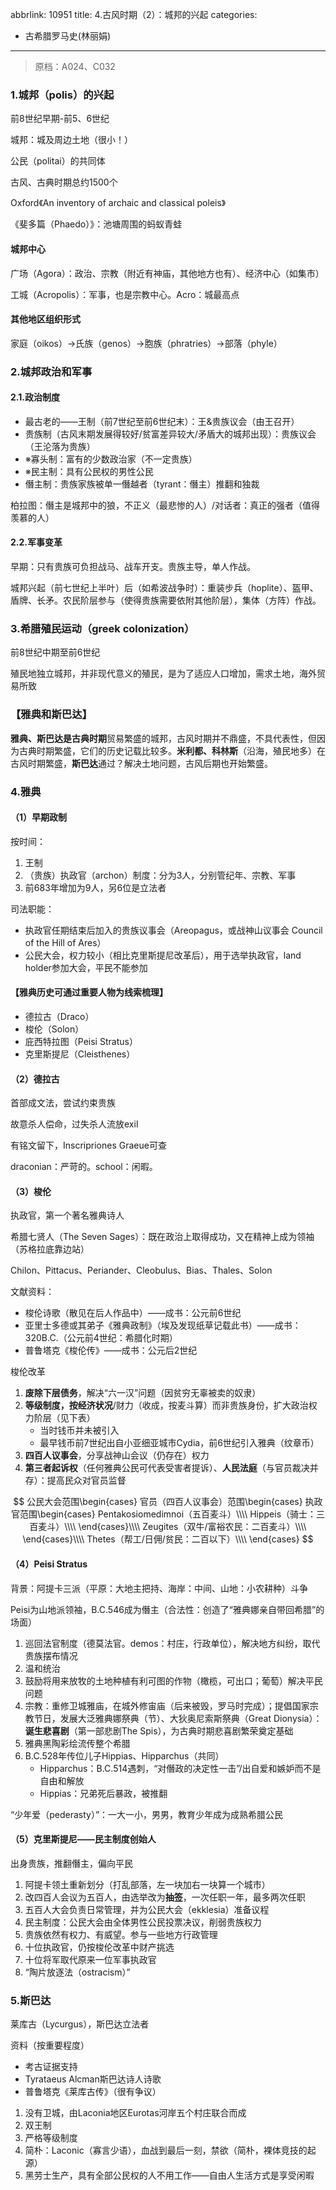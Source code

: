 abbrlink: 10951
title: 4.古风时期（2）：城邦的兴起
categories:
  - 古希腊罗马史(林丽娟)
---
> 原档：A024、C032

### 1.城邦（polis）的兴起

前8世纪早期-前5、6世纪

城邦：城及周边土地（很小！）

公民（politai）的共同体

古风、古典时期总约1500个

Oxford《An inventory of archaic and classical poleis》

《斐多篇（Phaedo）》：池塘周围的蚂蚁青蛙

#### 城邦中心

广场（Agora）：政治、宗教（附近有神庙，其他地方也有）、经济中心（如集市）

工城（Acropolis）：军事，也是宗教中心。Acro：城最高点

#### 其他地区组织形式

家庭（oikos）→氏族（genos）→胞族（phratries）→部落（phyle）

### 2.城邦政治和军事

#### 2.1.政治制度

- 最古老的——王制（前7世纪至前6世纪末）：王&贵族议会（由王召开）
- 贵族制（古风末期发展得较好/贫富差异较大/矛盾大的城邦出现）：贵族议会（王沦落为贵族）
- ※寡头制：富有的少数政治家（不一定贵族）
- ※民主制：具有公民权的男性公民
- 僭主制：贵族家族被单一僭越者（tyrant：僭主）推翻和独裁

柏拉图：僭主是城邦中的狼，不正义（最悲惨的人）/对话者：真正的强者（值得羡慕的人）

#### 2.2.军事变革

早期：只有贵族可负担战马、战车开支。贵族主导，单人作战。

城邦兴起（前七世纪上半叶）后（如希波战争时）：重装步兵（hoplite）、盔甲、盾牌、长矛。农民阶层参与（使得贵族需要依附其他阶层），集体（方阵）作战。

### 3.希腊殖民运动（greek colonization）

前8世纪中期至前6世纪

殖民地独立城邦，并非现代意义的殖民，是为了适应人口增加，需求土地，海外贸易所致

### 【雅典和斯巴达】

**雅典、斯巴达是古典时期**贸易繁盛的城邦，古风时期并不鼎盛，不具代表性，但因为古典时期繁盛，它们的历史记载比较多。**米利都、科林斯**（沿海，殖民地多）在古风时期繁盛，**斯巴达**通过？解决土地问题，古风后期也开始繁盛。

### 4.雅典

#### （1）早期政制

按时间：

1. 王制
2. （贵族）执政官（archon）制度：分为3人，分别管纪年、宗教、军事
3. 前683年增加为9人，另6位是立法者

司法职能：

- 执政官任期结束后加入的贵族议事会（Areopagus，或战神山议事会 Council of the Hill of Ares）
- 公民大会，权力较小（相比克里斯提尼改革后），用于选举执政官，land holder参加大会，平民不能参加

#### 【雅典历史可通过重要人物为线索梳理】

- 德拉古（Draco）
- 梭伦（Solon）
- 庇西特拉图（Peisi Stratus）
- 克里斯提尼（Cleisthenes）

#### （2）德拉古

首部成文法，尝试约束贵族

故意杀人偿命，过失杀人流放exil

有铭文留下，Inscripriones Graeue可查

draconian：严苛的。school：闲暇。

#### （3）梭伦

执政官，第一个著名雅典诗人

希腊七贤人（The Seven Sages）：既在政治上取得成功，又在精神上成为领袖（苏格拉底靠边站）

Chilon、Pittacus、Periander、Cleobulus、Bias、Thales、Solon

文献资料：

- 梭伦诗歌（散见在后人作品中）——成书：公元前6世纪
- 亚里士多德或其弟子《雅典政制》（埃及发现纸草记载此书）——成书：320B.C.（公元前4世纪：希腊化时期）
- 普鲁塔克《梭伦传》——成书：公元后2世纪

梭伦改革

1. **废除下层债务**，解决“六一汉”问题（因贫穷无辜被卖的奴隶）
2. **等级制度，按经济状况**/财力（收成，按麦斗算）而非贵族身份，扩大政治权力阶层（见下表）
   - 当时钱币并未被引入
   - 最早钱币前7世纪出自小亚细亚城市Cydia，前6世纪引入雅典（纹章币）
3. **四百人议事会**，分享战神山会议（仍存在）权力
4. **第三者起诉权**（任何雅典公民可代表受害者提诉）、**人民法庭**（与官员裁决并存）：提高民众对官员监督



$$
公民大会范围\begin{cases}
官员（四百人议事会）范围\begin{cases}
执政官范围\begin{cases}
Pentakosiomedimnoi（五百麦斗）\\\\
Hippeis（骑士：三百麦斗）\\\\
\end{cases}\\\\
Zeugites（双牛/富裕农民：二百麦斗）\\\\
\end{cases}\\\\
Thetes（帮工/日佣/贫民：二百以下）\\\\
\end{cases}
$$

#### （4）Peisi Stratus

背景：阿提卡三派（平原：大地主把持、海岸：中间、山地：小农耕种）斗争

Peisi为山地派领袖，B.C.546成为僭主（合法性：创造了“雅典娜亲自带回希腊”的场面）

1. 巡回法官制度（德莫法官。demos：村庄，行政单位），解决地方纠纷，取代贵族摆布情况
2. 温和统治
3. 鼓励将用来放牧的土地种植有利可图的作物（橄榄，可出口；葡萄）解决平民问题
4. 宗教：重修卫城雅庙，在城外修宙庙（后来被毁，罗马时完成）；提倡国家宗教节日，发展大泛雅典娜祭典（节）、大狄奥尼索斯祭典（Great Dionysia）：**诞生悲喜剧**（第一部悲剧The Spis），为古典时期悲喜剧繁荣奠定基础
5. 雅典黑陶彩绘流传整个希腊
6. B.C.528年传位儿子Hippias、Hipparchus（共同）
   - Hipparchus：B.C.514遇刺，“对僭政的决定性一击”/出自爱和嫉妒而不是自由和解放
   - Hippias：兄弟死后暴政，被推翻

“少年爱（pederasty）”：一大一小，男男，教育少年成为成熟希腊公民

#### （5）克里斯提尼——民主制度创始人

出身贵族，推翻僭主，偏向平民

1. 阿提卡领土重新划分（打乱部落，左一块加右一块算一个城市）
2. 改四百人会议为五百人，由选举改为**抽签**，一次任职一年，最多两次任职
3. 五百人大会负责日常管理，并为公民大会（ekklesia）准备议程
4. 民主制度：公民大会由全体男性公民投票决议，削弱贵族权力
5. 贵族依然有权力、有威望。参与一些地方行政管理
6. 十位执政官，仍按梭伦改革中财产挑选
7. 十位将军取代原来一位军事执政官
8. “陶片放逐法（ostracism）”

### 5.斯巴达

莱库古（Lycurgus），斯巴达立法者

资料（按重要程度）

- 考古证据支持
- Tyrataeus Alcman斯巴达诗人诗歌
- 普鲁塔克《莱库古传》（很有争议）

1. 没有卫城，由Laconia地区Eurotas河岸五个村庄联合而成
2. 双王制
3. 严格等级制度
4. 简朴：Laconic（寡言少语），血战到最后一刻，禁欲（简朴，裸体竞技的起源）
5. 黑劳士生产，具有全部公民权的人不用工作——自由人生活方式是享受闲暇